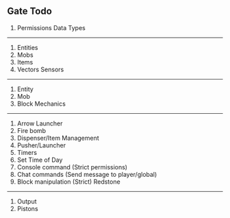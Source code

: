 Gate Todo
----
1. Permissions
Data Types
----
1. Entities
2. Mobs
3. Items
4. Vectors
Sensors
----
1. Entity
2. Mob
3. Block
Mechanics
----
1. Arrow Launcher
2. Fire bomb
3. Dispenser/Item Management
2. Pusher/Launcher
5. Timers
6. Set Time of Day
7. Console command (Strict permissions)
8. Chat commands (Send message to player/global)
9. Block manipulation (Strict)
Redstone
----
1. Output
2. Pistons
